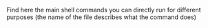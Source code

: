 Find here the main shell commands you can directly run for different purposes (the name of the file describes what the command does)
  
